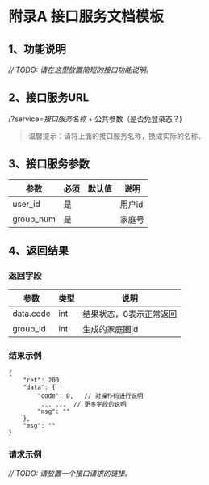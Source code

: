 # 附录A 接口服务文档模板

## 1、功能说明
_// TODO: 请在这里放置简短的接口功能说明。_  

## 2、接口服务URL
/?service=_接口服务名称_  + 公共参数（是否免登录态？)
> 温馨提示：请将上面的接口服务名称，换成实际的名称。

## 3、接口服务参数
 
参数|必须|默认值|说明
---|---|---|---
user_id|是||用户id
group_num|是||家庭号  

## 4、返回结果

### 返回字段
参数|类型|说明
---|---|---
data.code|int|结果状态，0表示正常返回
group_id|int|生成的家庭圈id

### 结果示例
```
{
    "ret": 200,
    "data": {
        "code": 0,   // 对操作码进行说明
         ... ...  // 更多字段的说明
        "msg": ""
    },
    "msg": ""
}
```
  
### 请求示例
_// TODO: 请放置一个接口请求的链接。_
